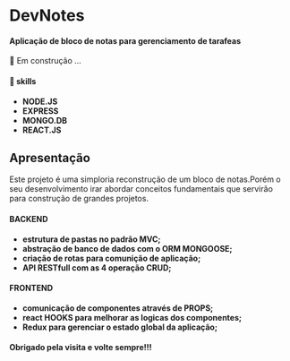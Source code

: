<h1>DevNotes</h1>
<h4>Aplicação de bloco de notas para gerenciamento de tarafeas</h4>

  🚧 <span>Em construção ...</span> 

  <h4>🔧 skills</h4>
<ul>
    <li><strong>NODE.JS</strong></li>
    <li><strong>EXPRESS</strong></li>
    <li><strong>MONGO.DB</strong></li>
    <li><strong>REACT.JS</strong></li>
</ul>

<h2>Apresentação</h2>
<p>
    Este projeto é uma simploria reconstrução de um bloco de notas.Porém 
    o seu desenvolvimento irar abordar conceitos fundamentais que servirão para construção de grandes projetos.
</p>

<h4>BACKEND</h4>
<ul>
    <li><strong>estrutura de pastas no padrão MVC;</strong></li>
    <li><strong>abstração de banco de dados com o ORM MONGOOSE;</strong></li>
    <li><strong>criação de rotas para comunição de aplicação;</strong></li>
    <li><strong>API RESTfull com as 4 operação CRUD;</strong></li>
</ul>

<h4>FRONTEND</h4>
 <ul>
     <li><strong> comunicação de componentes através de PROPS;</strong></li>
     <li><strong>react HOOKS para melhorar  as logicas dos componentes;</strong></li>
     <li><strong> Redux para gerenciar o estado global da aplicação;</strong></li>
</ul>


<h4>Obrigado pela visita e volte sempre!!!</h4>

